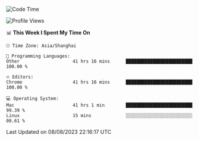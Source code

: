 <!--START_SECTION:waka-->
![Code Time](http://img.shields.io/badge/Code%20Time-1%2C046%20hrs%2055%20mins-blue)

![Profile Views](http://img.shields.io/badge/Profile%20Views-0-blue)

📊 **This Week I Spent My Time On** 

```text
🕑︎ Time Zone: Asia/Shanghai

💬 Programming Languages: 
Other                    41 hrs 16 mins      █████████████████████████   100.00 % 

🔥 Editors: 
Chrome                   41 hrs 16 mins      █████████████████████████   100.00 % 

💻 Operating System: 
Mac                      41 hrs 1 min        █████████████████████████   99.39 % 
Linux                    15 mins             ░░░░░░░░░░░░░░░░░░░░░░░░░   00.61 % 
```


 Last Updated on 08/08/2023 22:16:17 UTC
<!--END_SECTION:waka-->